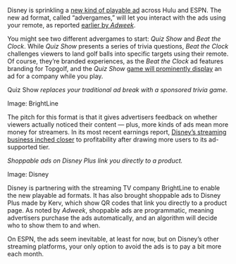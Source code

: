 Disney is sprinkling a [new kind of playable ad](https://press.disneyadvertising.com/disney-delivers-slate-of-new-streaming-ad-innovation-to-fuel-greater-interactivity-and-engagement) across Hulu and ESPN. The new ad format, called “advergames,” will let you interact with the ads using your remote, as reported [earlier by *Adweek*](https://www.adweek.com/convergent-tv/disney-advergames-shoppable-ads/).

You might see two different advergames to start: *Quiz Show* and *Beat the Clock*. While *Quiz Show* presents a series of trivia questions, *Beat the Clock* challenges viewers to land golf balls into specific targets using their remote. Of course, they’re branded experiences, as the *Beat the Clock* ad features branding for Topgolf, and the *Quiz Show* [game will prominently display](https://www.brightline.tv/quiz-show#static) an ad for a company while you play.

Quiz Show *replaces your traditional ad break with a sponsored trivia game.*

Image: BrightLine

The pitch for this format is that it gives advertisers feedback on whether viewers actually noticed their content — plus, more kinds of ads mean more money for streamers. In its most recent earnings report, [Disney’s streaming business inched closer](/2024/5/7/24150986/disney-streaming-business-earnings-q2-2024) to profitability after drawing more users to its ad-supported tier.

*Shoppable ads on Disney Plus link you directly to a product.*

Image: Disney

Disney is partnering with the streaming TV company BrightLine to enable the new playable ad formats. It has also brought shoppable ads to Disney Plus made by Kerv, which show QR codes that link you directly to a product page. As noted by *Adweek*, shoppable ads are programmatic, meaning advertisers purchase the ads automatically, and an algorithm will decide who to show them to and when.

On ESPN, the ads seem inevitable, at least for now, but on Disney’s other streaming platforms, your only option to avoid the ads is to pay a bit more each month.
